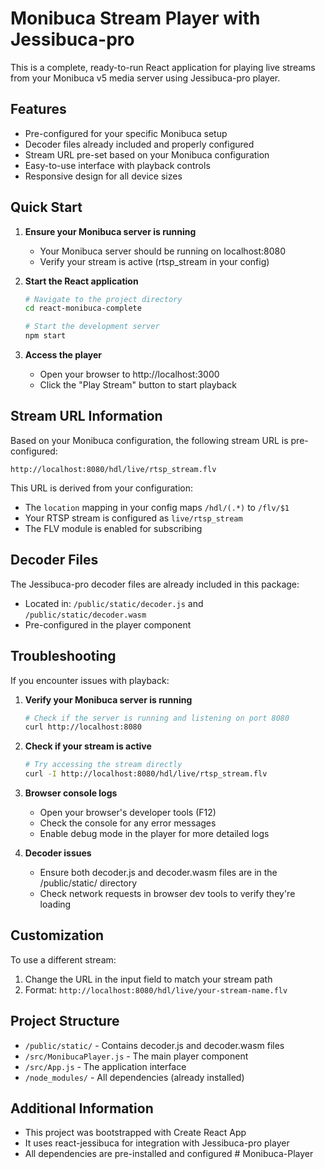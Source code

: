 # Monibuca Stream Player with Jessibuca-pro

This is a complete, ready-to-run React application for playing live streams from your Monibuca v5 media server using Jessibuca-pro player.

## Features

- Pre-configured for your specific Monibuca setup
- Decoder files already included and properly configured
- Stream URL pre-set based on your Monibuca configuration
- Easy-to-use interface with playback controls
- Responsive design for all device sizes

## Quick Start

1. **Ensure your Monibuca server is running**
   - Your Monibuca server should be running on localhost:8080
   - Verify your stream is active (rtsp_stream in your config)

2. **Start the React application**
   ```bash
   # Navigate to the project directory
   cd react-monibuca-complete

   # Start the development server
   npm start
   ```

3. **Access the player**
   - Open your browser to http://localhost:3000
   - Click the "Play Stream" button to start playback

## Stream URL Information

Based on your Monibuca configuration, the following stream URL is pre-configured:
```
http://localhost:8080/hdl/live/rtsp_stream.flv
```

This URL is derived from your configuration:
- The `location` mapping in your config maps `/hdl/(.*)` to `/flv/$1`
- Your RTSP stream is configured as `live/rtsp_stream`
- The FLV module is enabled for subscribing

## Decoder Files

The Jessibuca-pro decoder files are already included in this package:
- Located in: `/public/static/decoder.js` and `/public/static/decoder.wasm`
- Pre-configured in the player component

## Troubleshooting

If you encounter issues with playback:

1. **Verify your Monibuca server is running**
   ```bash
   # Check if the server is running and listening on port 8080
   curl http://localhost:8080
   ```

2. **Check if your stream is active**
   ```bash
   # Try accessing the stream directly
   curl -I http://localhost:8080/hdl/live/rtsp_stream.flv
   ```

3. **Browser console logs**
   - Open your browser's developer tools (F12)
   - Check the console for any error messages
   - Enable debug mode in the player for more detailed logs

4. **Decoder issues**
   - Ensure both decoder.js and decoder.wasm files are in the /public/static/ directory
   - Check network requests in browser dev tools to verify they're loading

## Customization

To use a different stream:

1. Change the URL in the input field to match your stream path
2. Format: `http://localhost:8080/hdl/live/your-stream-name.flv`

## Project Structure

- `/public/static/` - Contains decoder.js and decoder.wasm files
- `/src/MonibucaPlayer.js` - The main player component
- `/src/App.js` - The application interface
- `/node_modules/` - All dependencies (already installed)

## Additional Information

- This project was bootstrapped with Create React App
- It uses react-jessibuca for integration with Jessibuca-pro player
- All dependencies are pre-installed and configured
#   M o n i b u c a - P l a y e r  
 